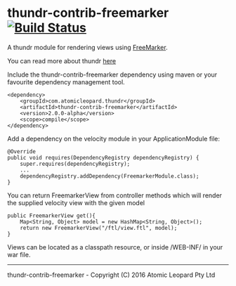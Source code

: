 thundr-contrib-freemarker [![Build Status](https://travis-ci.org/atomicleopard/thundr-contrib-freemarker.svg)](https://travis-ci.org/atomicleopard/thundr-contrib-freemarker)
=================

A thundr module for rendering views using [FreeMarker](http://freemarker.org/).

You can read more about thundr [here](http://3wks.github.io/thundr/)

Include the thundr-contrib-freemarker dependency using maven or your favourite dependency management tool.
    
    <dependency>
  		<groupId>com.atomicleopard.thundr</groupId>
		<artifactId>thundr-contrib-freemarker</artifactId>
		<version>2.0.0-alpha</version>
		<scope>compile</scope>
	</dependency>
    
Add a dependency on the velocity module in your ApplicationModule file:

	@Override
	public void requires(DependencyRegistry dependencyRegistry) {
		super.requires(dependencyRegistry);
		...
		dependencyRegistry.addDependency(FreemarkerModule.class);
	}

You can return FreemarkerView from controller methods which will render the supplied velocity view with the given model
    
    public FreemarkerView get(){
        Map<String, Object> model = new HashMap<String, Object>();
        return new FreemarkerView("/ftl/view.ftl", model);
    }
    
Views can be located as a classpath resource, or inside /WEB-INF/ in your war file.
    
--------------    
thundr-contrib-freemarker - Copyright (C) 2016 Atomic Leopard Pty Ltd    
